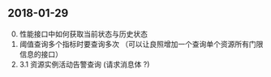2018-01-29
----
0. 性能接口中如何获取当前状态与历史状态
0. 阈值查询多个指标时要查询多次 （可以让良照增加一个查询单个资源所有门限信息的接口）
0. 3.1 资源实例活动告警查询 (请求消息体 ?)